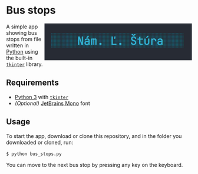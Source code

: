 # Bus stops

<img align="right" width="400" src="./bus_stops.png">

A simple app showing bus stops from file written in [Python](https://www.python.org) using the built-in [`tkinter`](https://docs.python.org/3/library/tkinter.html) library.

## Requirements

- [Python 3](https://www.python.org) with [`tkinter`](https://docs.python.org/3/library/tkinter.html)
- _(Optional)_ [JetBrains Mono](https://fonts.google.com/specimen/JetBrains+Mono) font

## Usage

To start the app, download or clone this repository, and in the folder you downloaded or cloned, run:

```
$ python bus_stops.py
```

You can move to the next bus stop by pressing any key on the keyboard.
